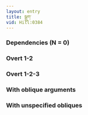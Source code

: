```yaml
---
layout: entry
title: སྒྲུག་
vid: Hill:0384
---
```

### Dependencies (N = 0)


### Overt 1-2


### Overt 1-2-3


### With oblique arguments


### With unspecified obliques
